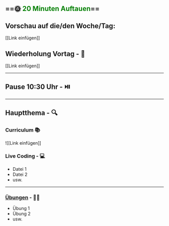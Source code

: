 ## ==🌞 <font style="color:green">20 Minuten Auftauen</font>==

## Vorschau auf die/den Woche/Tag:

[[Link einfügen]]

## Wiederholung Vortag  - 📖

[[Link einfügen]]

---

## Pause 10:30 Uhr - ⏯️

---

## Hauptthema - 🔍

### Curriculum 📚

![[Link einfügen]]


### Live Coding -  💻

-   Datei 1
-   Datei 2
-   usw.

---

### [Übungen](https://classroom.github.com/classrooms/113973596-fbw-wd-22-d07-ubungsaufgaben) - 🏋️‍♂️

-   Übung 1
-   Übung 2
-   usw.